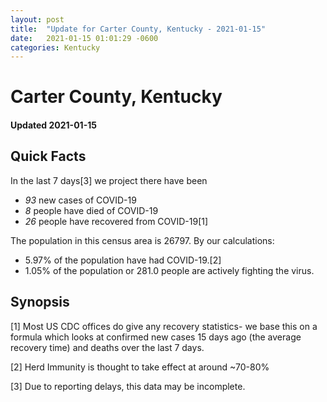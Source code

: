 ```yaml
---
layout: post
title:  "Update for Carter County, Kentucky - 2021-01-15"
date:   2021-01-15 01:01:29 -0600
categories: Kentucky
---
```


# Carter County, Kentucky
#### Updated 2021-01-15

## Quick Facts

In the last 7 days[3] we project there have been
- *93* new cases of COVID-19
- *8* people have died of COVID-19
- *26* people have recovered from COVID-19[1]

The population in this census area is 26797. By our calculations:
- 5.97% of the population have had COVID-19.[2]
- 1.05% of the population or 281.0 people are actively fighting the virus.

## Synopsis




[1] Most US CDC offices do give any recovery statistics- we base this on a formula which looks at confirmed new cases
15 days ago (the average recovery time) and deaths over the last 7 days.

[2] Herd Immunity is thought to take effect at around ~70-80%

[3] Due to reporting delays, this data may be incomplete.
 
    
